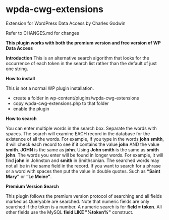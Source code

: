 # wpda-cwg-extensions
Extension for WordPress Data Access by Charles Godwin

Refer to CHANGES.md for changes

__This plugin works with both the premium version and free version of WP Data Access__

__Introduction__
This is an alternative search algorithm that looks for the occurrence of each token in the search list rather than the default of just one string. 

__How to install__

This is not a normal WP plugin installation.

* create a folder in wp-content/plugins/wpda-cwg-extensions
* copy wpda-cwg-extensions.php to that folder
* enable the plugin

__How to search__

You can enter multiple words in the search box. Separate the words with spaces. The search will examine EACH record in the database for the existence of all the words. For example, if you type in the words __john__ __smith__, it will check each record to see if it contains the value __john__ AND the value __smith__. __JOHN__ is the same as __john__. Using __John smith__ is the same as __smith john__. The words you enter will be found in longer words. For example, it will find __john__ in Johnston and __smith__ in Smithsonian. The searched words may not all be in the same field in the record. If you want to search for a phrase or a word with spaces then put the value in double quotes. Such as __“Saint Mary”__ 
or __“Le Moine”__.

__Premium Version Search__  

This plugin follows the premium version protocol of searching and all fields marked as Queryable are searched. Note that numeric fields are only searched  if the token is a number. A numeric search is for __field = token__. All other fields use the MySQL __field LIKE "%token%"__ construct.
